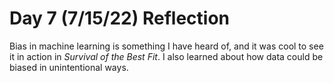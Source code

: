 # Day 7 (7/15/22) Reflection

Bias in machine learning is something I have heard of, and it was cool to see it in action in *Survival of the Best Fit*. I also learned about how data could be biased in unintentional ways.

